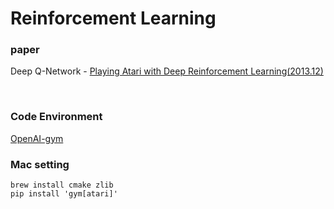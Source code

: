 # Reinforcement Learning

### paper
Deep Q-Network - [Playing Atari with Deep Reinforcement Learning(2013.12)](https://arxiv.org/abs/1312.5602)


<br>

### Code Environment
[OpenAI-gym](https://www.gymlibrary.dev/)




### Mac setting 
```shell
brew install cmake zlib
pip install 'gym[atari]'
```
